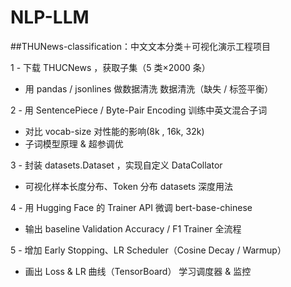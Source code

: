 # NLP-LLM
##THUNews-classification：中文文本分类＋可视化演示工程项目

1	- 下载 THUCNews ，获取子集（5 类×2000 条）
- 用 pandas / jsonlines 做数据清洗	数据清洗（缺失 / 标签平衡）

2	- 用 SentencePiece / Byte-Pair Encoding 训练中英文混合子词
- 对比 vocab-size 对性能的影响(8k , 16k, 32k)
- 子词模型原理 & 超参调优
  
3	- 封装 datasets.Dataset ，实现自定义 DataCollator 
- 可视化样本长度分布、Token 分布	datasets 深度用法

4	- 用 Hugging Face 的 Trainer API 微调 bert-base-chinese
- 输出 baseline Validation Accuracy / F1	Trainer 全流程

5	- 增加 Early Stopping、LR Scheduler（Cosine Decay / Warmup）
- 画出 Loss & LR 曲线（TensorBoard）	学习调度器 & 监控
